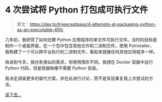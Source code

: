 # 4 次尝试将 Python 打包成可执行文件

> 原文：<https://dev.to/tryexceptpass/4-attempts-at-packaging-python-as-an-executable-45fc>

几年前，我研究了如何创建 Python 应用程序的单文件可执行文件。当时的目标是制作一个桌面界面，在一个包中包含其他文件和二进制文件。使用 PyInstaller，我构建了一个可以跨平台执行的二进制文件，看起来就像任何其他应用程序一样。

快进到今天，我也有类似的需求，但使用情形不同。我想在 Docker 容器中运行 Python 代码，但是容器映像不需要 Python 安装。

我决定调查更多的替代方案，并在此进行讨论，而不是盲目重复我上次尝试的方法。

[读下去...](https://tryexceptpass.org/article/package-python-as-executable/)